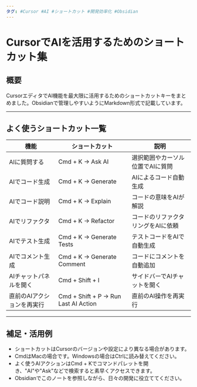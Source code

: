 ```yaml
---
タグ: #Cursor #AI #ショートカット #開発効率化 #Obsidian
---
```

# CursorでAIを活用するためのショートカット集

## 概要
CursorエディタでAI機能を最大限に活用するためのショートカットキーをまとめました。Obsidianで管理しやすいようにMarkdown形式で記載しています。

---

## よく使うショートカット一覧

| 機能                     | ショートカット             | 説明                         |
|--------------------------|----------------------------|------------------------------|
| AIに質問する             | Cmd + K → Ask AI           | 選択範囲やカーソル位置でAIに質問 |
| AIでコード生成           | Cmd + K → Generate         | AIによるコード自動生成         |
| AIでコード説明           | Cmd + K → Explain          | コードの意味をAIが解説         |
| AIでリファクタ            | Cmd + K → Refactor         | コードのリファクタリングをAIに依頼 |
| AIでテスト生成           | Cmd + K → Generate Tests   | テストコードをAIで自動生成      |
| AIでコメント生成         | Cmd + K → Generate Comment | コードにコメントを自動追加      |
| AIチャットパネルを開く    | Cmd + Shift + I            | サイドバーでAIチャットを開く     |
| 直前のAIアクションを再実行 | Cmd + Shift + P → Run Last AI Action | 直前のAI操作を再実行         |

---

## 補足・活用例
- ショートカットはCursorのバージョンや設定により異なる場合があります。
- CmdはMacの場合です。Windowsの場合はCtrlに読み替えてください。
- よく使うAIアクションはCmd + Kでコマンドパレットを開き、"AI"や"Ask"などで検索すると素早くアクセスできます。
- Obsidianでこのノートを参照しながら、日々の開発に役立ててください。 